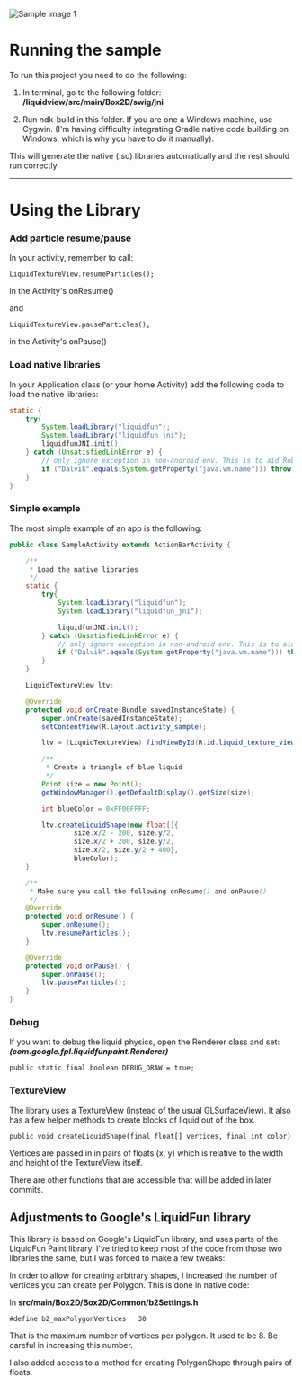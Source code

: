 ![Sample image 1](https://github.com/ykulbashian/LiquidSurface/tree/master/screenshots/Screenshot_1.png)

# Running the sample
To run this project you need to do the following:

1. In terminal, go to the following folder:
**<project root>/liquidview/src/main/Box2D/swig/jni**

2. Run ndk-build in this folder. If you are one a Windows machine, use Cygwin.
(I'm having difficulty integrating Gradle native code building on Windows, which is why you have to do it manually).

This will generate the native (.so) libraries automatically and the rest should run correctly.

***

# Using the Library

### Add particle resume/pause
In your activity, remember to call:

```
LiquidTextureView.resumeParticles();
```

in the Activity's onResume()

and

```
LiquidTextureView.pauseParticles();
```

in the Activity's onPause()

### Load native libraries
In your Application class (or your home Activity) add the following code to load the native libraries:

```java
static {
    try{
        System.loadLibrary("liquidfun");
        System.loadLibrary("liquidfun_jni");
        liquidfunJNI.init();
    } catch (UnsatisfiedLinkError e) {
        // only ignore exception in non-android env. This is to aid Robolectric integration.
        if ("Dalvik".equals(System.getProperty("java.vm.name"))) throw e;
    }
}
```

### Simple example
The most simple example of an app is the following:

```java
public class SampleActivity extends ActionBarActivity {

    /**
     * Load the native libraries
     */
    static {
        try{
            System.loadLibrary("liquidfun");
            System.loadLibrary("liquidfun_jni");

            liquidfunJNI.init();
        } catch (UnsatisfiedLinkError e) {
            // only ignore exception in non-android env. This is to aid Robolectric integration.
            if ("Dalvik".equals(System.getProperty("java.vm.name"))) throw e;
        }
    }

    LiquidTextureView ltv;

    @Override
    protected void onCreate(Bundle savedInstanceState) {
        super.onCreate(savedInstanceState);
        setContentView(R.layout.activity_sample);

        ltv = (LiquidTextureView) findViewById(R.id.liquid_texture_view);

        /**
         * Create a triangle of blue liquid
         */
        Point size = new Point();
        getWindowManager().getDefaultDisplay().getSize(size);

        int blueColor = 0xFF00FFFF;

        ltv.createLiquidShape(new float[]{
                size.x/2 - 200, size.y/2,
                size.x/2 + 200, size.y/2,
                size.x/2, size.y/2 + 400},
                blueColor);
    }

    /**
     * Make sure you call the following onResume() and onPause()
     */
    @Override
    protected void onResume() {
        super.onResume();
        ltv.resumeParticles();
    }

    @Override
    protected void onPause() {
        super.onPause();
        ltv.pauseParticles();
    }
}
```

### Debug
If you want to debug the liquid physics, open the Renderer class and set:
**_(com.google.fpl.liquidfunpaint.Renderer)_**

```
public static final boolean DEBUG_DRAW = true;
```


### TextureView
The library uses a TextureView (instead of the usual GLSurfaceView).
It also has a few helper methods to create blocks of liquid out of the box.

```
public void createLiquidShape(final float[] vertices, final int color)
```

Vertices are passed in in pairs of floats (x, y) which is relative to the width and height of the TextureView itself.

There are other functions that are accessible that will be added in later commits.


## Adjustments to Google's LiquidFun library
This library is based on Google's LiquidFun library, and uses parts of the LiquidFun Paint library.
I've tried to keep most of the code from those two libraries the same, but I was forced to make a few tweaks:

In order to allow for creating arbitrary shapes, I increased the number of vertices you can create per Polygon. This is done in native code:

In **src/main/Box2D/Box2D/Common/b2Settings.h**

```
#define b2_maxPolygonVertices	30
```

That is the maximum number of vertices per polygon. It used to be 8. Be careful in increasing this number.

I also added access to a method for creating PolygonShape through pairs of floats.